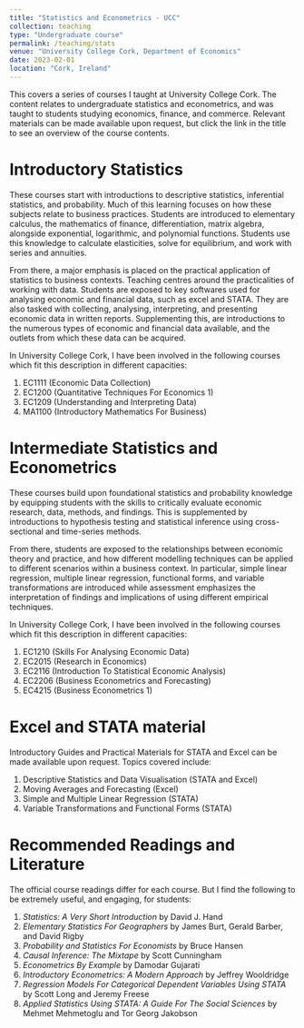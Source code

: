 ```yaml
---
title: "Statistics and Econometrics - UCC"
collection: teaching
type: "Undergraduate course"
permalink: /teaching/stats
venue: "University College Cork, Department of Economics"
date: 2023-02-01
location: "Cork, Ireland"
---
```


This covers a series of courses I taught at University College Cork. The content relates to undergraduate statistics and econometrics, and was taught to students studying economics, finance, and commerce. Relevant materials can be made available upon request, but click the link in the title to see an overview of the course contents.

Introductory Statistics
======
These courses start with introductions to descriptive statistics, inferential statistics, and probability. Much of this learning focuses on how these subjects relate to business practices. Students are introduced to elementary calculus, the mathematics of finance, differentiation, matrix algebra, alongside exponential, logarithmic, and polynomial functions. Students use this knowledge to calculate elasticities, solve for equilibrium, and work with series and annuities.

From there, a major emphasis is placed on the practical application of statistics to business contexts. Teaching centres around the practicalities of working with data. Students are exposed to key softwares used for analysing economic and financial data, such as excel and STATA. They are also tasked with collecting, analysing, interpreting, and presenting economic data in written reports. Supplementing this, are introductions to the numerous types of economic and financial data available, and the outlets from which these data can be acquired.

In University College Cork, I have been involved in the following courses which fit this description in different capacities:
1. EC1111 (Economic Data Collection)
2. EC1200 (Quantitative Techniques For Economics 1)
3. EC1209 (Understanding and Interpreting Data)
4. MA1100 (Introductory Mathematics For Business)

Intermediate Statistics and Econometrics
======
These courses build upon foundational statistics and probability knowledge by equipping students with the skills to critically evaluate economic research, data, methods, and findings. This is supplemented by introductions to hypothesis testing and statistical inference using cross-sectional and time-series methods. 

From there, students are exposed to the relationships between economic theory and practice, and how different modelling techniques can be applied to different scenarios within a business context. In particular, simple linear regression, multiple linear regression, functional forms, and variable transformations are introduced while assessment emphasizes the interpretation of findings and implications of using different empirical techniques.

In University College Cork, I have been involved in the following courses which fit this description in different capacities:
1. EC1210 (Skills For Analysing Economic Data)
2. EC2015 (Research in Economics)
3. EC2116 (Introduction To Statistical Economic Analysis)
4. EC2206 (Business Econometrics and Forecasting)
5. EC4215 (Business Econometrics 1)

Excel and STATA material
======
Introductory Guides and Practical Materials for STATA and Excel can be made available upon request. Topics covered include:
1. Descriptive Statistics and Data Visualisation (STATA and Excel)
2. Moving Averages and Forecasting (Excel)
3. Simple and Multiple Linear Regression (STATA)
4. Variable Transformations and Functional Forms (STATA)

Recommended Readings and Literature
======
The official course readings differ for each course. But I find the following to be extremely useful, and engaging, for students:

1. _Statistics: A Very Short Introduction_ by David J. Hand
2. _Elementary Statistics For Geographers_ by James Burt, Gerald Barber, and David Rigby
3. _Probability and Statistics For Economists_ by Bruce Hansen
4. _Causal Inference: The Mixtape_ by Scott Cunningham
5. _Econometrics By Example_ by Damodar Gujarati
6. _Introductory Econometrics: A Modern Approach_ by Jeffrey Wooldridge
7. _Regression Models For Categorical Dependent Variables Using STATA_ by Scott Long and Jeremy Freese
8. _Applied Statistics Using STATA: A Guide For The Social Sciences_ by Mehmet Mehmetoglu and Tor Georg Jakobson
